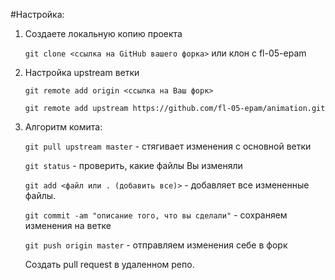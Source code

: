 #Настройка: 

1. Создаете локальную копию проекта 

    `git clone <ссылка на GitHub вашего форка>` или клон с fl-05-epam  

2. Настройка upstream ветки

    `git remote add origin <ccылка на Ваш форк>`
    
    `git remote add upstream https://github.com/fl-05-epam/animation.git`

3. Алгоритм комита: 

    `git pull upstream master` - стягивает изменения с основной ветки
    
    `git status` - проверить, какие файлы Вы изменяли
    
    `git add <файл или . (добавить все)>` - добавляет все измененные файлы. 

    `git commit -am "описание того, что вы сделали"` - сохраняем изменения на ветке

    `git push origin master` - отправляем изменения себе в форк

    Создать pull request в удаленном репо.

